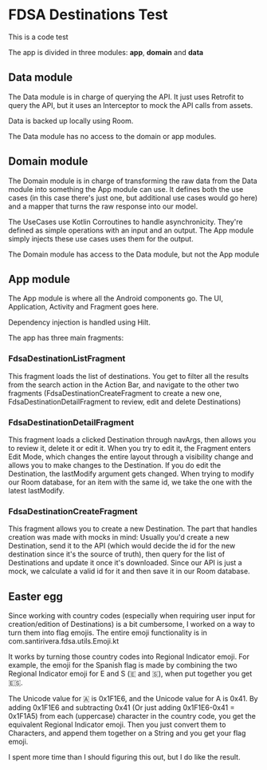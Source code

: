# FDSA Destinations Test

This is a code test

The app is divided in three modules: **app**, **domain** and **data**


## Data module

The Data module is in charge of querying the API. It just uses Retrofit to query the API, but it uses an Interceptor to mock the API calls from assets.

Data is backed up locally using Room.

The Data module has no access to the domain or app modules.

## Domain module

The Domain module is in charge of transforming the raw data from the Data module into something the App module can use. It defines both the use cases (in this case there's just one, but additional use cases would go here) and a mapper that turns the raw response into our model.

The UseCases use Kotlin Corroutines to handle asynchronicity. They're defined as simple operations with an input and an output. The App module simply injects these use cases uses them for the output.

The Domain module has access to the Data module, but not the App module

## App module

The App module is where all the Android components go. The UI, Application, Activity and Fragment goes here.

Dependency injection is handled using Hilt.

The app has three main fragments:

### FdsaDestinationListFragment

This fragment loads the list of destinations. You get to filter all the results from the search action in the Action Bar, and navigate to the other two fragments (FdsaDestinationCreateFragment to create a new one, FdsaDestinationDetailFragment to review, edit and delete Destinations)

### FdsaDestinationDetailFragment

This fragment loads a clicked Destination through navArgs, then allows you to review it, delete it or edit it. When you try to edit it, the Fragment enters Edit Mode, which changes the entire layout through a visibility change and allows you to make changes to the Destination. If you do edit the Destination, the lastModify argument gets changed. When trying to modify our Room database, for an item with the same id, we take the one with the latest lastModify.

### FdsaDestinationCreateFragment

This fragment allows you to create a new Destination. The part that handles creation was made with mocks in mind: Usually you'd create a new Destination, send it to the API (which would decide the id for the new destination since it's the source of truth), then query for the list of Destinations and update it once it's downloaded. Since our API is just a mock, we calculate a valid id for it and then save it in our Room database.

## Easter egg

Since working with country codes (especially when requiring user input for creation/edition of Destinations) is a bit cumbersome, I worked on a way to turn them into flag emojis. The entire emoji functionality is in com.santirivera.fdsa.utils.Emoji.kt

It works by turning those country codes into Regional Indicator emoji. For example, the emoji for the Spanish flag is made by combining the two Regional Indicator emoji for E and S (🇪 and 🇸), when put together you get 🇪🇸.

The Unicode value for 🇦 is 0x1F1E6, and the Unicode value for A is 0x41. By adding 0x1F1E6 and subtracting 0x41 (Or just adding 0x1F1E6-0x41 = 0x1F1A5) from each (uppercase) character in the country code, you get the equivalent Regional Indicator emoji. Then you just convert them to Characters, and append them together on a String and you get your flag emoji.

I spent more time than I should figuring this out, but I do like the result.